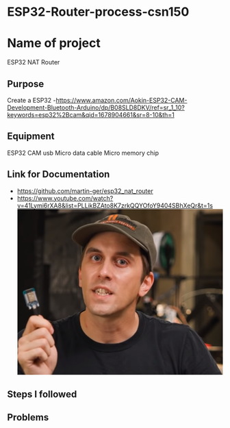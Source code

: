 # ESP32-Router-process-csn150


# Name of project 
ESP32 NAT Router


## Purpose 
Create a ESP32
-https://www.amazon.com/Aokin-ESP32-CAM-Development-Bluetooth-Arduino/dp/B08SLD8DKV/ref=sr_1_10?keywords=esp32%2Bcam&qid=1678904661&sr=8-10&th=1


## Equipment 
ESP32 CAM
usb Micro data cable
Micro memory chip 


## Link for Documentation 
+ https://github.com/martin-ger/esp32_nat_router
+ https://www.youtube.com/watch?v=41Lymi6rXA8&list=PLLikBZAto8K7zrkQQYOfoY9404SBhXeQr&t=1s
![youtube ESP32 video](https://github.com/NayD101/ESP32-Router-process-csn150/blob/main/Martin%20youtube.png)

## Steps I followed 


## Problems 





